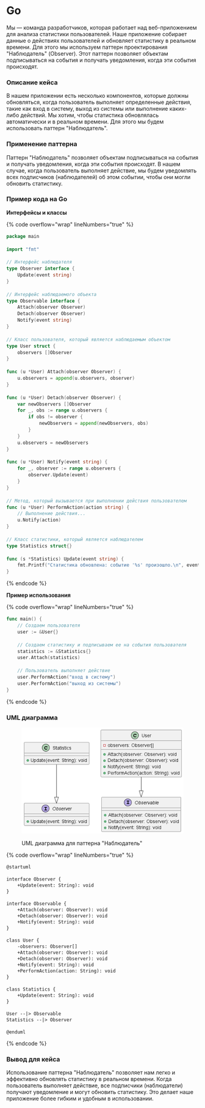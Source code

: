 # Go

Мы — команда разработчиков, которая работает над веб-приложением для анализа статистики пользователей. Наше приложение собирает данные о действиях пользователей и обновляет статистику в реальном времени. Для этого мы используем паттерн проектирования "Наблюдатель" (Observer). Этот паттерн позволяет объектам подписываться на события и получать уведомления, когда эти события происходят.

### Описание кейса

В нашем приложении есть несколько компонентов, которые должны обновляться, когда пользователь выполняет определенные действия, такие как вход в систему, выход из системы или выполнение каких-либо действий. Мы хотим, чтобы статистика обновлялась автоматически и в реальном времени. Для этого мы будем использовать паттерн "Наблюдатель".

### Применение паттерна

Паттерн "Наблюдатель" позволяет объектам подписываться на события и получать уведомления, когда эти события происходят. В нашем случае, когда пользователь выполняет действие, мы будем уведомлять всех подписчиков (наблюдателей) об этом событии, чтобы они могли обновить статистику.

### Пример кода на Go

**Интерфейсы и классы**

{% code overflow="wrap" lineNumbers="true" %}
```go
package main

import "fmt"

// Интерфейс наблюдателя
type Observer interface {
    Update(event string)
}

// Интерфейс наблюдаемого объекта
type Observable interface {
    Attach(observer Observer)
    Detach(observer Observer)
    Notify(event string)
}

// Класс пользователя, который является наблюдаемым объектом
type User struct {
    observers []Observer
}

func (u *User) Attach(observer Observer) {
    u.observers = append(u.observers, observer)
}

func (u *User) Detach(observer Observer) {
    var newObservers []Observer
    for _, obs := range u.observers {
        if obs != observer {
            newObservers = append(newObservers, obs)
        }
    }
    u.observers = newObservers
}

func (u *User) Notify(event string) {
    for _, observer := range u.observers {
        observer.Update(event)
    }
}

// Метод, который вызывается при выполнении действия пользователем
func (u *User) PerformAction(action string) {
    // Выполнение действия...
    u.Notify(action)
}

// Класс статистики, который является наблюдателем
type Statistics struct{}

func (s *Statistics) Update(event string) {
    fmt.Printf("Статистика обновлена: событие '%s' произошло.\n", event)
}
```
{% endcode %}

**Пример использования**

{% code overflow="wrap" lineNumbers="true" %}
```go
func main() {
    // Создаем пользователя
    user := &User{}

    // Создаем статистику и подписываем ее на события пользователя
    statistics := &Statistics{}
    user.Attach(statistics)

    // Пользователь выполняет действие
    user.PerformAction("вход в систему")
    user.PerformAction("выход из системы")
}
```
{% endcode %}

### UML диаграмма

<figure><img src="../../../../../.gitbook/assets/image (1) (1) (1).png" alt=""><figcaption><p>UML диаграмма для паттерна "Наблюдатель"</p></figcaption></figure>

{% code overflow="wrap" lineNumbers="true" %}
```plantuml
@startuml

interface Observer {
    +Update(event: String): void
}

interface Observable {
    +Attach(observer: Observer): void
    +Detach(observer: Observer): void
    +Notify(event: String): void
}

class User {
    -observers: Observer[]
    +Attach(observer: Observer): void
    +Detach(observer: Observer): void
    +Notify(event: String): void
    +PerformAction(action: String): void
}

class Statistics {
    +Update(event: String): void
}

User --|> Observable
Statistics --|> Observer

@enduml
```
{% endcode %}

### Вывод для кейса

Использование паттерна "Наблюдатель" позволяет нам легко и эффективно обновлять статистику в реальном времени. Когда пользователь выполняет действие, все подписчики (наблюдатели) получают уведомление и могут обновить статистику. Это делает наше приложение более гибким и удобным в использовании.

